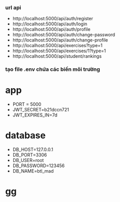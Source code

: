 ### url api
- http://localhost:5000/api/auth/register
- http://localhost:5000/api/auth/login
- http://localhost:5000/api/auth/profile
- http://localhost:5000/api/auth/change-password
- http://localhost:5000/api/auth/change-profile
- http://localhost:5000/api/exercises?type=1
- http://localhost:5000/api/exercises/1?type=1
- http://localhost:5000/api/student/rankings
### tạo file .env chứa các biến môi trường
# app
- PORT = 5000
- JWT_SECRET=b21dccn721
- JWT_EXPIRES_IN=7d

# database
- DB_HOST=127.0.0.1
- DB_PORT=3306
- DB_USER=root
- DB_PASSWORD=123456
- DB_NAME=btl_mad
# gg
